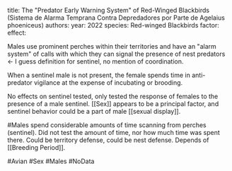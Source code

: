 title: The "Predator Early Warning System" of Red-Winged Blackbirds (Sistema de Alarma Temprana Contra Depredadores por Parte de Agelaius phoeniceus)
authors: 
year: 2022
species: Red-winged Blackbirds
factor:
effect:

Males use prominent perches within their territories and have an "alarm system" of calls with which they can signal the presence of nest predators <- I guess definition for sentinel, no mention of coordination.

When a sentinel male is not present, the female spends time in anti-predator vigilance at the expense of incubating or brooding.

No effects on sentinel tested, only tested the response of females to the presence of a male sentinel. [[Sex]] appears to be a principal factor, and sentinel behavior could be a part of male [[sexual display]].

#Males spend considerable amounts of time scanning from perches (sentinel). Did not test the amount of time, nor how much time was spent there. Could be territory defense, could be nest defense. Depends of [[Breeding Period]]. 

#Avian #Sex #Males #NoData 

